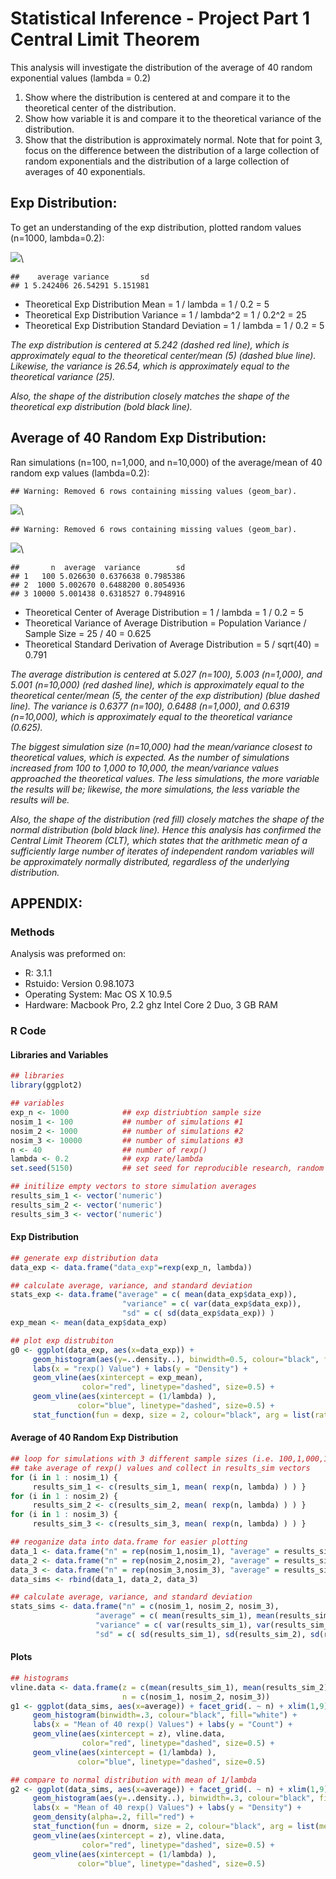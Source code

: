 # Statistical Inference - Project Part 1 <br> Central Limit Theorem

This analysis will investigate the distribution of the average of 40 random exponential values (lambda = 0.2)

1. Show where the distribution is centered at and compare it to the theoretical center of the distribution.   
2. Show how variable it is and compare it to the theoretical variance of the distribution.   
3. Show that the distribution is approximately normal. Note that for point 3, focus on the difference between the distribution of a large collection of random exponentials and the distribution of a large collection of averages of 40 exponentials.    











## Exp Distribution:

To get an understanding of the exp distribution, plotted random values (n=1000, lambda=0.2):

![](Central_Limit_Theorem_files/figure-html/figure1-1.png)\

```
##    average variance       sd
## 1 5.242406 26.54291 5.151981
```

* Theoretical Exp Distribution Mean = 1 / lambda = 1 / 0.2 = 5  
* Theoretical Exp Distribution Variance = 1 / lambda^2 = 1 / 0.2^2 = 25  
* Theoretical Exp Distribution Standard Deviation = 1 / lambda = 1 / 0.2 = 5  

*The exp distribution is centered at 5.242 (dashed red line), which is approximately equal to the theoretical center/mean (5) (dashed blue line). Likewise, the variance is 26.54, which is approximately equal to the theoretical variance (25).* 

*Also, the shape of the distribution closely matches the shape of the theoretical exp distribution (bold black line).* 

## Average of 40 Random Exp Distribution:

Ran simulations (n=100, n=1,000, and n=10,000) of the average/mean of 40 random exp values (lambda=0.2):


```
## Warning: Removed 6 rows containing missing values (geom_bar).
```

![](Central_Limit_Theorem_files/figure-html/figure2-1.png)\

```
## Warning: Removed 6 rows containing missing values (geom_bar).
```

![](Central_Limit_Theorem_files/figure-html/figure2-2.png)\

```
##       n  average  variance        sd
## 1   100 5.026630 0.6376638 0.7985386
## 2  1000 5.002670 0.6488200 0.8054936
## 3 10000 5.001438 0.6318527 0.7948916
```

* Theoretical Center of Average Distribution = 1 / lambda = 1 / 0.2 = 5   
* Theoretical Variance of Average Distribution = Population Variance / Sample Size = 25 / 40 = 0.625   
* Theoretical Standard Derivation of Average Distribution = 5 / sqrt(40) = 0.791

*The average distribution is centered at 5.027 (n=100), 5.003 (n=1,000), and 5.001 (n=10,000) (red dashed line), which is approximately equal to the theoretical center/mean (5, the center of the exp distribution) (blue dashed line). The variance is 0.6377 (n=100), 0.6488 (n=1,000), and 0.6319 (n=10,000), which is approximately equal to the theoretical variance (0.625).*

*The biggest simulation size (n=10,000) had the mean/variance closest to theoretical values, which is expected. As the number of simulations increased from 100 to 1,000 to 10,000, the mean/variance values approached the theoretical values. The less simulations, the more variable the results will be; likewise, the more simulations, the less variable the results will be.*

*Also, the shape of the distribution (red fill) closely matches the shape of the normal distribution (bold black line). Hence this analysis has confirmed the Central Limit Theorem (CLT), which states that the arithmetic mean of a sufficiently large number of iterates of independent random variables will be approximately normally distributed, regardless of the underlying distribution.*


## APPENDIX:

### Methods

Analysis was preformed on:

* R: 3.1.1 
* Rstuido: Version 0.98.1073 
* Operating System: Mac OS X 10.9.5 
* Hardware: Macbook Pro, 2.2 ghz Intel Core 2 Duo, 3 GB RAM 

### R Code

#### Libraries and Variables 


```r
## libraries 
library(ggplot2)
```


```r
## variables 
exp_n <- 1000            ## exp distriubtion sample size
nosim_1 <- 100           ## number of simulations #1
nosim_2 <- 1000          ## number of simulations #2
nosim_3 <- 10000         ## number of simulations #3
n <- 40                  ## number of rexp()
lambda <- 0.2            ## exp rate/lambda
set.seed(5150)           ## set seed for reproducible research, random values

## initilize empty vectors to store simulation averages
results_sim_1 <- vector('numeric')
results_sim_2 <- vector('numeric')
results_sim_3 <- vector('numeric')
```

#### Exp Distribution 


```r
## generate exp distribution data
data_exp <- data.frame("data_exp"=rexp(exp_n, lambda))

## calculate average, variance, and standard deviation 
stats_exp <- data.frame("average" = c( mean(data_exp$data_exp)),
                         "variance" = c( var(data_exp$data_exp)),
                         "sd" = c( sd(data_exp$data_exp)) )
exp_mean <- mean(data_exp$data_exp)

## plot exp distrubiton 
g0 <- ggplot(data_exp, aes(x=data_exp)) +
     geom_histogram(aes(y=..density..), binwidth=0.5, colour="black", fill="white") +
     labs(x = "rexp() Value") + labs(y = "Density") +
     geom_vline(aes(xintercept = exp_mean),
                color="red", linetype="dashed", size=0.5) +
     geom_vline(aes(xintercept = (1/lambda) ),
               color="blue", linetype="dashed", size=0.5) +
     stat_function(fun = dexp, size = 2, colour="black", arg = list(rate = lambda) )
```

#### Average of 40 Random Exp Distribution


```r
## loop for simulations with 3 different sample sizes (i.e. 100,1,000,10,000)
## take average of rexp() values and collect in results_sim vectors
for (i in 1 : nosim_1) {
     results_sim_1 <- c(results_sim_1, mean( rexp(n, lambda) ) ) }
for (i in 1 : nosim_2) {
     results_sim_2 <- c(results_sim_2, mean( rexp(n, lambda) ) ) }
for (i in 1 : nosim_3) {
     results_sim_3 <- c(results_sim_3, mean( rexp(n, lambda) ) ) }

## reoganize data into data.frame for easier plotting 
data_1 <- data.frame("n" = rep(nosim_1,nosim_1), "average" = results_sim_1)
data_2 <- data.frame("n" = rep(nosim_2,nosim_2), "average" = results_sim_2)
data_3 <- data.frame("n" = rep(nosim_3,nosim_3), "average" = results_sim_3)
data_sims <- rbind(data_1, data_2, data_3)

## calculate average, variance, and standard deviation 
stats_sims <- data.frame("n" = c(nosim_1, nosim_2, nosim_3),
                   "average" = c( mean(results_sim_1), mean(results_sim_2), mean(results_sim_3) ),
                   "variance" = c( var(results_sim_1), var(results_sim_2), var(results_sim_3) ),
                   "sd" = c( sd(results_sim_1), sd(results_sim_2), sd(results_sim_3) ) )
```

#### Plots


```r
## histograms
vline.data <- data.frame(z = c(mean(results_sim_1), mean(results_sim_2), mean(results_sim_3)), 
                         n = c(nosim_1, nosim_2, nosim_3))
g1 <- ggplot(data_sims, aes(x=average)) + facet_grid(. ~ n) + xlim(1,9) +
     geom_histogram(binwidth=.3, colour="black", fill="white") +
     labs(x = "Mean of 40 rexp() Values") + labs(y = "Count") +
     geom_vline(aes(xintercept = z), vline.data,
                color="red", linetype="dashed", size=0.5) +
     geom_vline(aes(xintercept = (1/lambda) ),
               color="blue", linetype="dashed", size=0.5) 

## compare to normal distribution with mean of 1/lambda
g2 <- ggplot(data_sims, aes(x=average)) + facet_grid(. ~ n) + xlim(1,9) +
     geom_histogram(aes(y=..density..), binwidth=.3, colour="black", fill="white") +
     labs(x = "Mean of 40 rexp() Values") + labs(y = "Density") +
     geom_density(alpha=.2, fill="red") +
     stat_function(fun = dnorm, size = 2, colour="black", arg = list(mean = (1/lambda) ) ) +
     geom_vline(aes(xintercept = z), vline.data,
                color="red", linetype="dashed", size=0.5) +
     geom_vline(aes(xintercept = (1/lambda) ),
               color="blue", linetype="dashed", size=0.5) 
```

